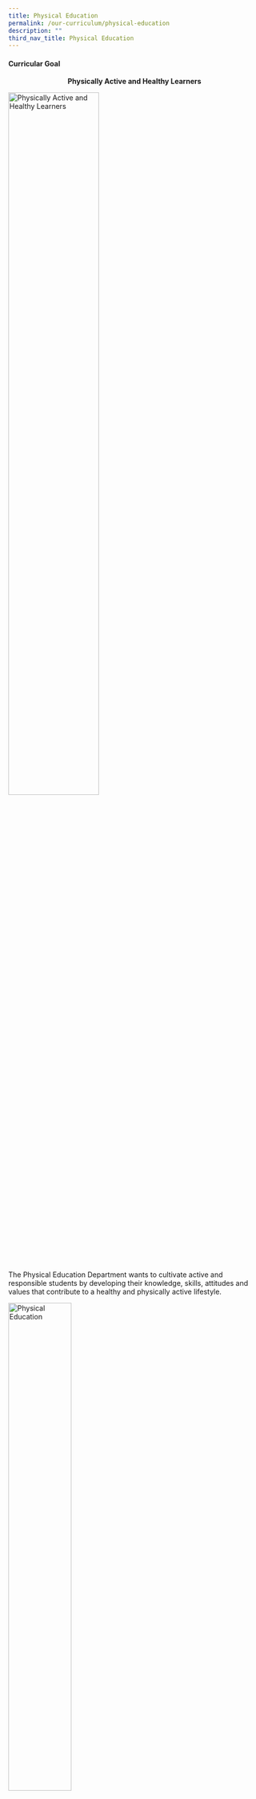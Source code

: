 ```yaml
---
title: Physical Education
permalink: /our-curriculum/physical-education
description: ""
third_nav_title: Physical Education
---
```

#### Curricular Goal

 
<p style="text-align:center;"> <strong>Physically Active and Healthy Learners</strong></p>

<style>  
img {  
  display: block;  
  margin-left: auto;  
  margin-right: auto;  
}  
</style>  
<body><img src="/images/pe001.png" alt="Physically Active and Healthy Learners" style="width:60%;">  
  
</body>

The Physical Education Department wants to cultivate active and responsible students by developing their knowledge, skills, attitudes and values that contribute to a healthy and physically active lifestyle.

<style>  
img {  
  display: block;  
  margin-left: auto;  
  margin-right: auto;  
}  
</style>  
<body><img src="/images/pe002.jpg" alt="Physical Education" style="width:50%;">  
  
</body>


##### Purpose of Physical Education
The purpose of physical education is to enable students to demonstrate individually and with others the physical skills, practices, and values to enjoy a lifetime of active, healthy living.

##### Goals of Physical Education
A comprehensive, well-articulated syllabus helps students to achieve the goals of physical education. The six goals are equally important - each interacts with others in a well-planned programme that addresses the knowledge, skills and values desired for every student. Physical education seeks to develop in each student the ability to:

<style>  
img {  
  display: block;  
  margin-left: auto;  
  margin-right: auto;  
}  
</style>  
<body><img src="/images/pe003.jpg" alt="Goals of Physical Education" style="width:60%;">  
  
</body>

This syllabus is organised to achieve the goals of physical education based on the framework below. At the apex is the purpose of physical education, achieved through the learning areas to enable students to develop efficiency, effectiveness and versatility in their movement. Learning in the affective areas and competencies for the 21st century are both the outcomes and enablers for the learning of physical education. Through a balanced and well-designed curriculum, delivered through appropriate and effective pedagogies and meaningful assessment, students will acquire the knowledge, skills and values to live active and healthy lives.

<style>  
img {  
  display: block;  
  margin-left: auto;  
  margin-right: auto;  
}  
</style>  
<body><img src="/images/pe004.jpg" alt="Goals of Physical Education" style="width:60%;">  
  
</body>


<h5><strong>21 <sup>st</sup> Century Competencies in Physical Education </strong></h5>


Physical education provides a natural platform for students to clarify and act on their personal values. It allows for social interactions and demonstration of positive emotions as well as social behaviours. Through carefully designed learning activities and ‘teachable moments’ in physical education, students are given the opportunities to acquire sound moral values, develop social skills and higher order thinking skills, and 21st Century Competencies.

![21st Century Competencies in Physical Education](/images/pe005.png)

The lower primary level focuses on mastery of fundamental motor skills such as locomotor (e.g. walk, run, hop, jump, leap, gallop, skip, slide) , non-locomotor (e.g. bend, stretch, twist, turn, push, pull, raise, lower, shake) and manipulative skills (e.g. toss, catch, throw, kick, strike) with application of movement concepts to develop efficiency, effectiveness and versatility in students’ performance. Once the foundation is laid, the upper primary level extends on the mastery of discrete skills to focus on more complex combinations and sequences of movements, and skills application in more recognisable forms of activity and games.

![21st Century Competencies in Physical Education](/images/pe006.png)

#### Partnerships

  

The PE Department has been very privileged to host and work with two visiting fellows, Dr. Sara Ashworth and Dr. Steve Mitchell.

  

Dr. Sara Ashworth earned her MA from the University of Mississippi and an EdD from

Temple University in Philadelphia, PA. From 1987-2008, Dr. Sara Ashworth taught the Spectrum of Teaching Styles in the Department of Elementary Education at Florida Atlantic University (FAU). 

  

Dr. Ashworth observed a total of 8 PE lessons conducted by our teachers followed by post lesson discussions after each lesson on the Spectrum of Teaching Styles used in teaching episodes focusing specifically on the decision making processes and behavioural expectations. The team also explored the possibilities of using the Inclusive Style (Slanting Rope idea) to enable students with varied abilities to make decisions on performing different levels of task representation.

<style>  
img {  
  display: block;  
  margin-left: auto;  
  margin-right: auto;  
}  
</style>  
<body><img src="/images/pe007.jpg" alt="Partnerships" style="width:50%;">  
  
</body>

Dr. Steve Mitchell is a professor of physical education teacher education at Kent State University. He received his undergraduate and master’s degrees from Loughborough University, England, where the tactical approach was developed. He earned a PhD in teaching and curriculum at Syracuse University.

  

The team of Punggol View Primary School (PGVPS) Teachers worked with Dr. Mitchell over 3 weeks on the Game Centred Approach. This approach taps on inquiry, through the use of questions to allow students to take charge of their own learning. The approach was carried out over 10 lessons, with Dr. Mitchell teaching the first class of each lesson cycle before the respective teachers made modifications to the lesson for their respective classes. The collaboration involving Dr. Mitchell culminated in a demonstration class for 20 teachers and officers from PESTA and PSOEB. The team of teachers at PGVPS then presented their two part collaboration at the 2020 Physical and Sports Education Virtual Conference.

![](/images/pe008.png)

![](/images/pe009.jpg)

**Physical Health & Fitness**

  

Physical health and fitness stimulate students’ interest in physical activity as meaningful connections between health concepts and practical applications are made through experiential learning.  Younger learners gain an understanding of good health practices in nutrition, exercise, safety and hygiene, as they are put through regular and purposeful health-enhancing physical activities and learning tasks. These activities generate fun and promote a positive attitude towards continual participation in physical activities for health, fitness and enjoyment.

![](/images/pe010.jpg)

The key focus of the Physical Health and Fitness content is to provide students with the knowledge, skills and values to empower them to make responsible decisions to pursue life-long total well-being. It also aims to provide students with the opportunities to develop and practise good health habits and attitudes through a variety of fun learning experiences presented during PE lessons.

![](/images/pe011.jpg)

The content for this component has been organised into five main themes:                 

·          Growth and Health

·          Good Health Habits

·          Vision and Oral Care

·          Safety First

·          Keeping Safe from Illnesses and Diseases



#### Programmes

**Health Promoting School Canteen**

The Health Promoting School Canteen Programme (HPSC) serves to bring Healthy Set Meals to students. This programme follows the existing Healthy Eating in School Programme (HESP) which introduces 10 food service guidelines in the school canteens.

The Healthy Set Meals incorporate the appropriate proportions of food from four main food groups rice and alternatives, meat and alternatives, fruit and vegetables based on Singapore’s Dietary Guidelines for Children and Adolescents ensuring that when students consume meals at the school, they will receive the right nutrients necessary for their growing needs. Each canteen stall serves at least two types of set meals per day and vendors are encouraged to change their menu daily to ensure variety.

  

  

**iCARE ( i C an be an A ctive student by exe R cising regularly and E ating wisely)**

  

The iCARE programme is developed to focus on our students’ overall physical well-being by encouraging them to develop healthy habits, using a combination of fun ways to exercise, learn about nutrition and recognising and changing behavioural habits. Parents, child and teacher work in partnership to promote healthy eating and working towards an active lifestyle  

  

  

**Health Promotion Month**

Health Promotion Month Celebrating Physically Robust Students who Eat Wisely and Exercise Regularly – A Health Promotion Effort in Punggol View

The Physical Education Department carries out an array of learning experiences for a month long annually to help our students acquire knowledge, skills and values to empower them to lead healthy lifestyles and take responsibility for their health. We hope to create a nurturing and learning environment for our students to develop positive attitudes and practise healthy habits.

![](/images/pe012.png)

**Camps**

“Building of Character through Outdoor Experiential Learning” (OEL) is our niche and the focus of our Learning for Life Programme (LLP) in Punggol View Primary School. As part of the LLP, the school infuses learning and character building such as camps for Primary 3 to Primary 6 and learning journeys at each level.

![](/images/pe013.png)

![](/images/pe014.jpg)